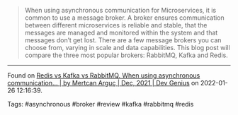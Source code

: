 > When using asynchronous communication for Microservices, it is common to use a message broker. A broker ensures communication between different microservices is reliable and stable, that the messages are managed and monitored within the system and that messages don’t get lost. There are a few message brokers you can choose from, varying in scale and data capabilities. This blog post will compare the three most popular brokers: RabbitMQ, Kafka and Redis.

---
Found on [Redis vs Kafka vs RabbitMQ. When using asynchronous communication… | by Mertcan Arguç | Dec, 2021 | Dev Genius](https://blog.devgenius.io/redis-vs-kafka-vs-rabbitmq-e935ebbc7ec) on 2022-01-26 12:16:39.

Tags: #asynchronous #broker #review #kafka #rabbitmq #redis
